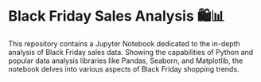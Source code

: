 <h1>Black Friday Sales Analysis 🛍️📊</h1>
This repository contains a Jupyter Notebook dedicated to the in-depth analysis of Black Friday sales data.
Showing the capabilities of Python and popular data analysis libraries like Pandas, Seaborn, and Matplotlib, the notebook delves into various aspects of Black Friday shopping trends.

